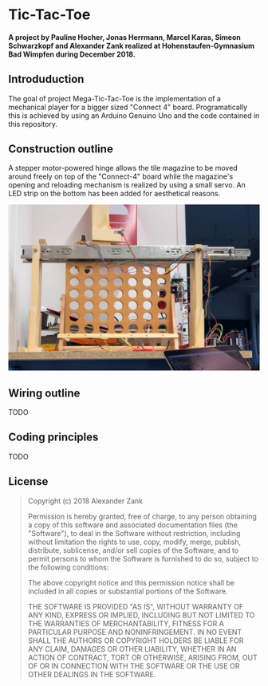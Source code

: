 # Tic-Tac-Toe
#### A project by Pauline Hocher, Jonas Herrmann, Marcel Karas, Simeon Schwarzkopf and Alexander Zank realized at Hohenstaufen-Gymnasium Bad Wimpfen during December 2018.

## Introduduction
The goal of project Mega-Tic-Tac-Toe is the implementation of a mechanical player for a bigger sized "Connect 4" board. Programatically this is achieved by using an Arduino Genuino Uno and the code contained in this repository.

## Construction outline
A stepper motor-powered hinge allows the tile magazine to be moved around freely on top of the "Connect-4" board while the magazine's opening and reloading mechanism is realized by using a small servo. An LED strip on the bottom has been added for aesthetical reasons.

![Construction Outline](https://raw.githubusercontent.com/AlexLike/NWT-Mega-Tic-Tac-Toe/Documentation-Assets/Construction%20Overview.jpeg?token=AdDgy6LOyk1BvnHT4aixvDwxQrZ3rKcsks5cHRMuwA%3D%3D)

## Wiring outline
TODO

## Coding principles
TODO

## License

>Copyright (c) 2018 Alexander Zank
>
>Permission is hereby granted, free of charge, to any person obtaining a copy
of this software and associated documentation files (the "Software"), to deal
in the Software without restriction, including without limitation the rights
to use, copy, modify, merge, publish, distribute, sublicense, and/or sell
copies of the Software, and to permit persons to whom the Software is
furnished to do so, subject to the following conditions:
>
>The above copyright notice and this permission notice shall be included in all
copies or substantial portions of the Software.
>
>THE SOFTWARE IS PROVIDED "AS IS", WITHOUT WARRANTY OF ANY KIND, EXPRESS OR
IMPLIED, INCLUDING BUT NOT LIMITED TO THE WARRANTIES OF MERCHANTABILITY,
FITNESS FOR A PARTICULAR PURPOSE AND NONINFRINGEMENT. IN NO EVENT SHALL THE
AUTHORS OR COPYRIGHT HOLDERS BE LIABLE FOR ANY CLAIM, DAMAGES OR OTHER
LIABILITY, WHETHER IN AN ACTION OF CONTRACT, TORT OR OTHERWISE, ARISING FROM,
OUT OF OR IN CONNECTION WITH THE SOFTWARE OR THE USE OR OTHER DEALINGS IN THE
SOFTWARE.
